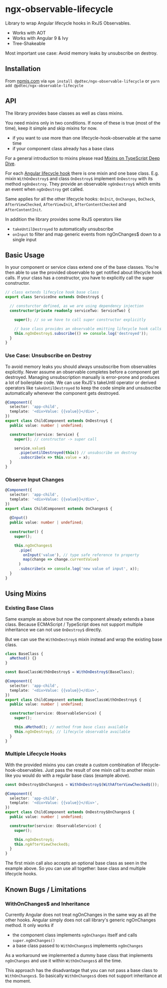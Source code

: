 # ngx-observable-lifecycle

Library to wrap Angular lifecycle hooks in RxJS Observables.

* Works with AOT
* Works with Angular 9 & Ivy
* Tree-Shakeable

Most important use case: Avoid memory leaks by unsubscribe on destroy.

## Installation

From [npmjs.com](https://www.npmjs.com/) via ```npm install @pdtec/ngx-observable-lifecycle```
or ```yarn add @pdtec/ngx-observable-lifecycle```

## API

The library provides base classes as well as class mixins.

You need mixins only in two conditions.
If none of these is true (most of the time), keep it simple and skip mixins for now.

* if you want to use more than one lifecycle-hook-observable at the same time
* if your component class already has a base class

For a general introduction to mixins please read [Mixins on TypeScript Deep Dive](https://basarat.gitbooks.io/typescript/docs/types/mixins.html).

For each [Angular lifecycle hook](https://angular.io/guide/lifecycle-hooks) there is one mixin and one base class.
E.g. mixin ```WithOnDestroy$``` and class ```OnDestroy$``` implement ```OnDestroy``` with its method ```ngOnDestroy```.
They provide an observable ```ngOnDestroy$``` which emits an event when ```ngOnDestroy``` get called.

Same applies for all the other lifecycle hooks:
```OnInit```, ```OnChanges```, ```DoCheck```, ```AfterViewChecked```, ```AfterViewInit```,
```AfterContentChecked``` and ```AfterContentInit```.

In addition the library provides some RxJS operators like
 
* ```takeUntilDestroyed``` to automatically unsubscribe
* ```onInput``` to filter and map generic events from ngOnChanges$ down to a single input

## Basic Usage

In your component or service class extend one of the base classes.
You're then able to use the provided observable to get notified about lifecycle hook calls.
If your class has a constructor, you have to explicitly call the super constructor.

```ts
// class extends lifecylce hook base class
export class ServiceOne extends OnDestroy$ {

  // consturctor defined, as we are using dependency injection
  constructor(private readonly serviceTwo: ServiceTwo) {

    super(); // so we have to call super constructor explicitly

    // base class provides an observable emitting lifecycle hook calls as events
    this.ngOnDestroy$.subscribe(() => console.log('destroyed'));
  }
}
```

### Use Case: Unsubscribe on Destroy

To avoid memory leaks you should always unsubscribe from observables explicitly.
Never assume an observable completes before a component get destroyed.
Managing unsubscription manually is error-prone and produces a lot of boilerplate code.
We can use RxJS's takeUntil operator or derived operators like ```takeUntilDestroyed```
to keep the code simple and unsubscribe automatically whenever the component gets destroyed.

```ts
@Component({
  selector: 'app-child',
  template: '<div>Value: {{value}}</div>',
})
export class ChildComponent extends OnDestroy$ {
  public value: number | undefined;

  constructor(service: Service) {
    super(); // constructor -> super call

    service.value$
      .pipe(untilDestroyed(this)) // unsubscribe on destroy
      .subscribe(x => this.value = x);
  }
}
```

### Observe Input Changes

```ts
@Component({
  selector: 'app-child',
  template: '<div>Value: {{value}}</div>',
})
export class ChildComponent extends OnChanges$ {
  
  @Input()
  public value: number | undefined;
  
  constructor() {
    super();

    this.ngOnChanges$
      .pipe(
        onInput('value'), // type safe reference to property
        map(change => change.currentValue)
      )
      .subscribe(x => console.log('new value of input', x));
  }
}
```

## Using Mixins

### Existing Base Class

Same example as above but now the component already extends a base class.
Because ECMAScript / TypeScript does not support multiple inheritance we can not use ```OnDestroy$``` directly.

But we can use the ```WithOnDestroy$``` mixin instead and wrap the existing base class.

```ts
class BaseClass {
  aMethod() {}
}

const BaseClassWithOnDestroy$ = WithOnDestroy$(BaseClass);

@Component({
  selector: 'app-child',
  template: '<div>Value: {{value}}</div>',
})
export class ChildComponent extends BaseClassWithOnDestroy$ {
  public value: number | undefined;

  constructor(service: ObservableService) {
    super();

    this.aMethod(); // method from base class available
    this.ngOnDestroy$; // lifecycle observable available
  }
}
```

### Multiple Lifecycle Hooks

With the provided mixins you can create a custom combination of lifecycle-hook-observables.
Just pass the result of one mixin call to another mixin like you would do with a regular base class (example above).

```ts
const OnDestroy$OnChanges$ = WithOnDestroy$(WithAfterViewChecked$());

@Component({
  selector: 'app-child',
  template: '<div>Value: {{value}}</div>',
})
export class ChildComponent extends OnDestroy$OnChanges$ {
  public value: number | undefined;

  constructor(service: ObservableService) {
    super();

    this.ngOnDestroy$;
    this.ngAfterViewChecked$;
  }
}
```

The first mixin call also accepts an optional base class as seen in the example above.
So you can use all together: base class and multiple lifecycle hooks.

## Known Bugs / Limitations

### WithOnChanges$ and Inheritance

Currently Angular does not treat ngOnChanges in the same way as all the other hooks.
Angular simply does not call library's generic ngOnChanges method.
It only works if

* the component class implements ```ngOnChanges``` itself and calls ```super.ngOnChanges()```
* a base class passed to ```WithOnChanges$``` implements ```ngOnChanges```

As a workaround we implemented a dummy base class that implements ```ngOnChanges``` and use it within ```WithOnChanges$``` all the time.

This approach has the disadvantage that you can not pass a base class to ```WithOnChanges$```.
So basically ```WithOnChanges$``` does not support inheritance at the moment.

